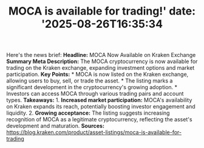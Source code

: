 ﻿---
title: "MOCA is available for trading!'
date: '2025-08-26T16:35:34"
category: "Markets"
summary: ""
slug: "moca is available for trading"
source_urls:
  - "https://blog.kraken.com/product/asset-listings/moca-is-available-for-trading"
seo:
  title: "MOCA is available for trading! | Hash n Hedge'
  description: '"
  keywords: ["news", "markets", "brief"]
---
Here's the news brief:  **Headline:** MOCA Now Available on Kraken Exchange  **Summary Meta Description:** The MOCA cryptocurrency is now available for trading on the Kraken exchange, expanding investment options and market participation.  **Key Points:**  * MOCA is now listed on the Kraken exchange, allowing users to buy, sell, or trade the asset. * The listing marks a significant development in the cryptocurrency's growing adoption. * Investors can access MOCA through various trading pairs and account types.  **Takeaways:**  1. **Increased market participation:** MOCA's availability on Kraken expands its reach, potentially boosting investor engagement and liquidity. 2. **Growing acceptance:** The listing suggests increasing recognition of MOCA as a legitimate cryptocurrency, reflecting the asset's development and maturation.  **Sources:** https://blog.kraken.com/product/asset-listings/moca-is-available-for-trading 
